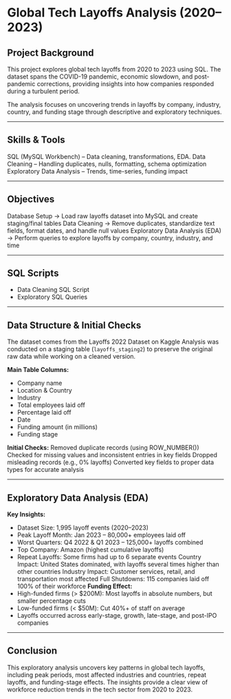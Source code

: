 Global Tech Layoffs Analysis (2020–2023)
========================================

Project Background
------------------
This project explores global tech layoffs from 2020 to 2023 using SQL. The dataset spans the COVID-19 pandemic, economic slowdown, and post-pandemic corrections, providing insights into how companies responded during a turbulent period.  

The analysis focuses on uncovering trends in layoffs by company, industry, country, and funding stage through descriptive and exploratory techniques.

----------------------------------------
Skills & Tools
----------------------------------------
 SQL (MySQL Workbench) – Data cleaning, transformations, EDA.
 Data Cleaning – Handling duplicates, nulls, formatting, schema optimization 
 Exploratory Data Analysis – Trends, time-series, funding impact

----------------------------------------
Objectives
----------------------------------------
Database Setup → Load raw layoffs dataset into MySQL and create staging/final tables 
Data Cleaning → Remove duplicates, standardize text fields, format dates, and handle null values 
Exploratory Data Analysis (EDA) → Perform queries to explore layoffs by company, country, industry, and time

----------------------------------------
SQL Scripts
----------------------------------------
- Data Cleaning SQL Script
- Exploratory SQL Queries

----------------------------------------
Data Structure & Initial Checks
----------------------------------------
The dataset comes from the Layoffs 2022 Dataset on Kaggle
Analysis was conducted on a staging table (`layoffs_staging2`) to preserve the original raw data while working on a cleaned version.

**Main Table Columns:**
- Company name
- Location & Country
- Industry
- Total employees laid off
- Percentage laid off
- Date
- Funding amount (in millions)
- Funding stage

**Initial Checks:**
Removed duplicate records (using ROW_NUMBER())
Checked for missing values and inconsistent entries in key fields 
Dropped misleading records (e.g., 0% layoffs) 
Converted key fields to proper data types for accurate analysis

----------------------------------------
Exploratory Data Analysis (EDA)
----------------------------------------
**Key Insights:**
- Dataset Size: 1,995 layoff events (2020–2023)
- Peak Layoff Month: Jan 2023 – 80,000+ employees laid off
- Worst Quarters: Q4 2022 & Q1 2023 – 125,000+ layoffs combined
- Top Company: Amazon (highest cumulative layoffs)
- Repeat Layoffs: Some firms had up to 6 separate events
Country Impact: United States dominated, with layoffs several times higher than other countries 
Industry Impact: Customer services, retail, and transportation most affected 
Full Shutdowns: 115 companies laid off 100% of their workforce
**Funding Effect:**
- High-funded firms (> $200M): Most layoffs in absolute numbers, but smaller percentage cuts
- Low-funded firms (< $50M): Cut 40%+ of staff on average
- Layoffs occurred across early-stage, growth, late-stage, and post-IPO companies

----------------------------------------
Conclusion
----------------------------------------
This exploratory analysis uncovers key patterns in global tech layoffs, including peak periods, most affected industries and countries, repeat layoffs, and funding-stage effects. The insights provide a clear view of workforce reduction trends in the tech sector from 2020 to 2023.



